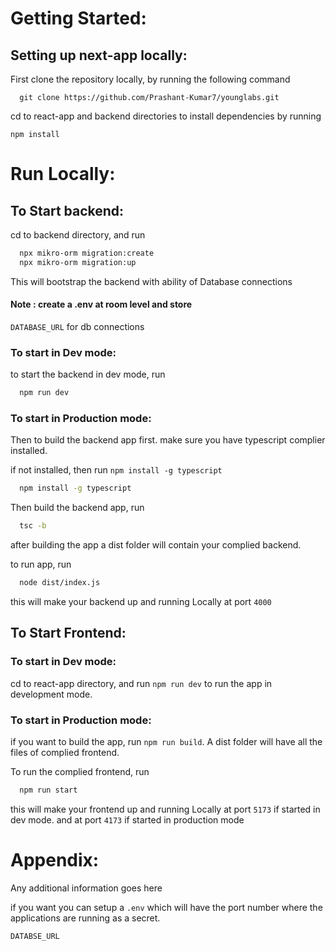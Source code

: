 
# Getting Started:

## Setting up next-app locally:

First clone the repository locally, by running the following command

```
  git clone https://github.com/Prashant-Kumar7/younglabs.git
```

cd to react-app and backend directories to install dependencies by running

```
npm install
```



# Run Locally:

## To Start backend:

cd to backend directory, and run

```bash
  npx mikro-orm migration:create
  npx mikro-orm migration:up
```
This will bootstrap the backend with ability of Database connections

#### Note : create a .env at room level and store
```DATABASE_URL``` for db connections

### To start in Dev mode:

to start the backend in dev mode, run
```bash
  npm run dev
```

### To start in Production mode:
Then to build the backend app first. make sure you have typescript complier installed.

if not installed, then run ```npm install -g typescript```

```bash
  npm install -g typescript
```

Then build the backend app, run

```bash
  tsc -b
```

after building the app a dist folder will contain your complied backend.

to run app, run
```bash
  node dist/index.js
```
this will make your backend up and running Locally at port ```4000```


## To Start Frontend:

### To start in Dev mode:
cd to react-app directory, and run ```npm run dev``` to run the app in development mode.


### To start in Production mode:
if you want to build the app, run ```npm run build```. A dist folder will have all the files of complied frontend.

To run the complied frontend, run

```bash
  npm run start
```

this will make your frontend up and running Locally at port ```5173``` if started in dev mode. and at port ```4173``` if started in production mode  


# Appendix:

Any additional information goes here

if you want you can setup a ```.env``` which will have the port number where the applications are running as a secret. 

```DATABSE_URL```
